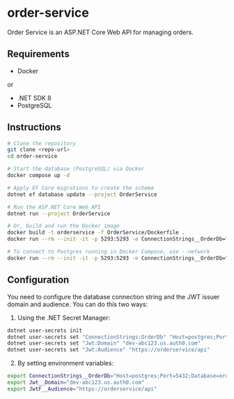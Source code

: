 # order-service

Order Service is an ASP.NET Core Web API for managing orders.

## Requirements

- Docker

or

- .NET SDK 8
- PostgreSQL

## Instructions

```sh
# Clone the repository
git clone <repo-url>
cd order-service

# Start the database (PostgreSQL) via Docker
docker compose up -d

# Apply EF Core migrations to create the schema
dotnet ef database update --project OrderService

# Run the ASP.NET Core Web API
dotnet run --project OrderService

# Or, build and run the Docker image
docker build -t orderservice -f OrderService/Dockerfile .
docker run --rm --init -it -p 5293:5293 -e ConnectionStrings__OrderDb="<your-connection-string>" orderservice

# To connect to Postgres running in Docker Compose, use --network
docker run --rm --init -it -p 5293:5293 -e ConnectionStrings__OrderDb="Host=postgres;Port=5432;Database=orderdb;Username=postgres;Password=mypassword" --network=order-service_default  orderservice
```

## Configuration

You need to configure the database connection string and the JWT issuer domain and audience. You can do this two ways:

1) Using the .NET Secret Manager:

```sh
dotnet user-secrets init
dotnet user-secrets set "ConnectionStrings:OrderDb" "Host=postgres;Port=5432;Database=orderdb;Username=postgres;Password=mypassword"
dotnet user-secrets set "Jwt:Domain" "dev-abc123.us.auth0.com"
dotnet user-secrets set "Jwt:Audience" "https://orderservice/api"
```

2) By setting environment variables:

```sh
export ConnectionStrings__OrderDb="Host=postgres;Port=5432;Database=orderdb;Username=postgres;Password=mypassword"
export Jwt__Domain="dev-abc123.us.auth0.com"
export JwtF__Audience="https://orderservice/api"
```
